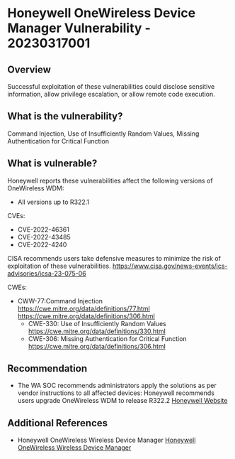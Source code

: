 # Honeywell OneWireless  Device Manager Vulnerability - 20230317001

## Overview

Successful exploitation of these vulnerabilities could disclose sensitive information, allow privilege escalation, or allow remote code execution.

## What is the vulnerability?

Command Injection, Use of Insufficiently Random Values, Missing Authentication for Critical Function

## What is vulnerable?

Honeywell reports these vulnerabilities affect the following versions of OneWireless WDM:

- All versions up to R322.1

CVEs:

- CVE-2022-46361
- CVE-2022-43485
- CVE-2022-4240

CISA recommends users take defensive measures to minimize the risk of exploitation of these vulnerabilities. <https://www.cisa.gov/news-events/ics-advisories/icsa-23-075-06>

CWEs:

- CWW-77:Command Injection <https://cwe.mitre.org/data/definitions/77.html>
    <https://cwe.mitre.org/data/definitions/306.html>
    - CWE-330: Use of Insufficiently Random Values <https://cwe.mitre.org/data/definitions/330.html>
    - CWE-306: Missing Authentication for Critical Function <https://cwe.mitre.org/data/definitions/306.html>

## Recommendation

- The WA SOC recommends administrators apply the solutions as per vendor instructions to all affected devices: Honeywell recommends users upgrade OneWireless WDM to release R322.2 [Honeywell Website](https://sps.honeywell.com/au/en/support/software-downloads)

## Additional References

- Honeywell OneWireless Wireless Device Manager [Honeywell OneWireless Wireless Device Manager](https://www.cisa.gov/news-events/ics-advisories/icsa-23-075-06)
